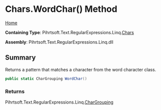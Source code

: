 # Chars\.WordChar\(\) Method

[Home](../../../../../../README.md)

**Containing Type**: Pihrtsoft\.Text\.RegularExpressions\.Linq\.[Chars](../README.md)

**Assembly**: Pihrtsoft\.Text\.RegularExpressions\.Linq\.dll

## Summary

Returns a pattern that matches a character from the word character class\.

```csharp
public static CharGrouping WordChar()
```

### Returns

Pihrtsoft\.Text\.RegularExpressions\.Linq\.[CharGrouping](../../CharGrouping/README.md)

